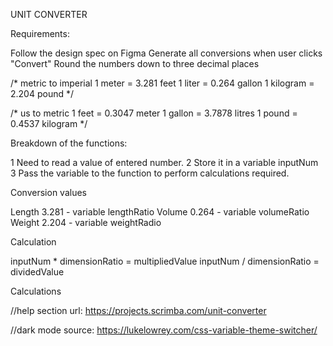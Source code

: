 
UNIT CONVERTER

Requirements:

Follow the design spec on Figma
Generate all conversions when user clicks "Convert"
Round the numbers down to three decimal places

/* metric to imperial
1 meter = 3.281 feet
1 liter = 0.264 gallon
1 kilogram = 2.204 pound
*/

/* us to metric
1 feet = 0.3047 meter
1 gallon = 3.7878 litres
1 pound = 0.4537 kilogram
*/


Breakdown of the functions:

1 Need to read a value of entered number.
2 Store it in a variable inputNum
3 Pass the variable to the function to perform calculations required. 

Conversion values

Length 3.281 - variable lengthRatio
Volume 0.264 - variable volumeRatio
Weight 2.204 - variable weightRadio

Calculation 

inputNum * dimensionRatio = multipliedValue
inputNum / dimensionRatio = dividedValue





Calculations



//help section url: https://projects.scrimba.com/unit-converter

//dark mode source: https://lukelowrey.com/css-variable-theme-switcher/

